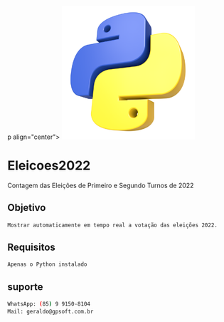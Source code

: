 p align="center">
  <img src="./assets/images/logo.jpg" width="300" alt="Python" /></a>
</p>

# Eleicoes2022
Contagem das Eleições de Primeiro e Segundo Turnos de 2022

## Objetivo
```bash
Mostrar automaticamente em tempo real a votação das eleições 2022.
```

## Requisitos
```bash
Apenas o Python instalado
```

## suporte
```bash
WhatsApp: (85) 9 9150-8104
Mail: geraldo@gpsoft.com.br
```
